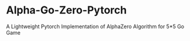 # Alpha-Go-Zero-Pytorch
A Lightweight Pytorch Implementation of AlphaZero Algorithm for 5*5 Go Game
